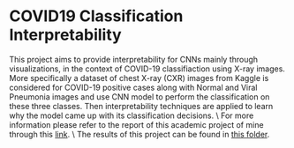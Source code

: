 # COVID19 Classification Interpretability
This project aims to provide interpretability for CNNs mainly through
visualizations, in the context of COVID-19 classifiaction using X-ray images.
More specifically a dataset of chest X-ray (CXR) images from Kaggle is considered for
COVID-19 positive cases along with Normal and Viral Pneumonia images and
use CNN model to perform the classification on these three classes. Then interpretability techniques are applied to learn why the model came up with its classification
decisions.
\\
For more information please refer to the report of this academic project of mine through this [link](https://drive.google.com/file/d/1JHchboTbJgx1jop0g1mN-tGB7erd-Dou/view?usp=sharing).
\\
The results of this project can be found in [this folder](https://drive.google.com/drive/folders/1taszxzKI5T49b_lZf9duqr6cnAy7ZEY8?usp=sharing).
